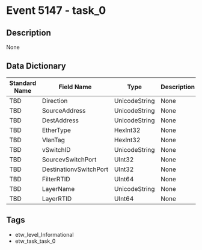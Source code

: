 # Event 5147 - task_0

## Description
None

## Data Dictionary
|Standard Name|Field Name|Type|Description|Sample Value|
|---|---|---|---|---|
|TBD|Direction|UnicodeString|None|`None`|
|TBD|SourceAddress|UnicodeString|None|`None`|
|TBD|DestAddress|UnicodeString|None|`None`|
|TBD|EtherType|HexInt32|None|`None`|
|TBD|VlanTag|HexInt32|None|`None`|
|TBD|vSwitchID|UnicodeString|None|`None`|
|TBD|SourcevSwitchPort|UInt32|None|`None`|
|TBD|DestinationvSwitchPort|UInt32|None|`None`|
|TBD|FilterRTID|UInt64|None|`None`|
|TBD|LayerName|UnicodeString|None|`None`|
|TBD|LayerRTID|UInt64|None|`None`|

## Tags
* etw_level_Informational
* etw_task_task_0